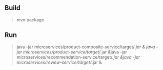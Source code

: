 ## Build

> mvn package

## Run

> java -jar microservices/product-composite-service/target/*.jar & java -jar microservices/product-service/target/*.jar &java -jar microservices/recommendation-service/target/*.jar &java -jar microservices/review-service/target/*.jar &